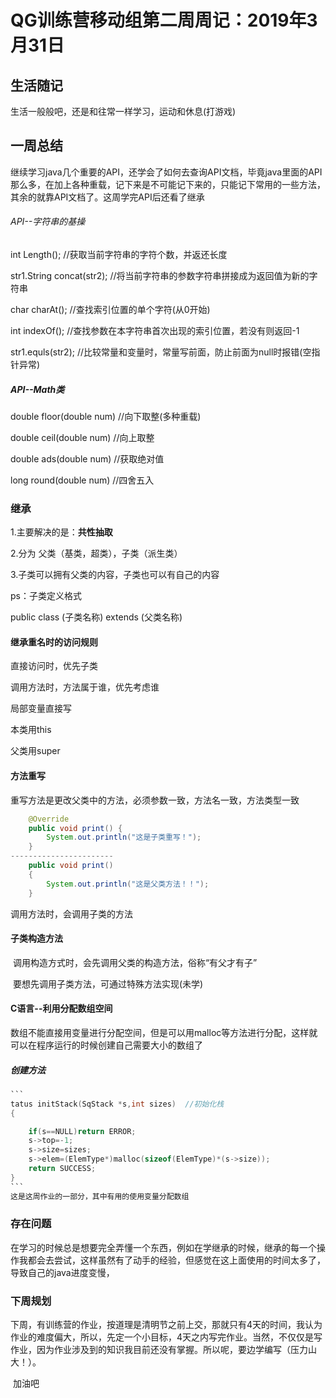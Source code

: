 # QG训练营移动组第二周周记：2019年3月31日

## 生活随记

生活一般般吧，还是和往常一样学习，运动和休息(打游戏)

## 一周总结

​	继续学习java几个重要的API，还学会了如何去查询API文档，毕竟java里面的API那么多，在加上各种重载，记下来是不可能记下来的，只能记下常用的一些方法，其余的就靠API文档了。这周学完API后还看了继承

###### API--字符串的基操

int Length();		//获取当前字符串的字符个数，并返还长度

str1.String concat(str2);	//将当前字符串的参数字符串拼接成为返回值为新的字符串

char charAt();		//查找索引位置的单个字符(从0开始)

int indexOf();		//查找参数在本字符串首次出现的索引位置，若没有则返回-1

str1.equls(str2);	//比较常量和变量时，常量写前面，防止前面为null时报错(空指针异常)

##### API--Math类

double floor(double num)		//向下取整(多种重载)

double ceil(double num)		//向上取整

double ads(double num)		//获取绝对值

long round(double num)		//四舍五入

### 继承

1.主要解决的是：**共性抽取**

2.分为 父类（基类，超类），子类（派生类）

3.子类可以拥有父类的内容，子类也可以有自己的内容

ps：子类定义格式

public class (子类名称) extends (父类名称)

#### 继承重名时的访问规则

直接访问时，优先子类

调用方法时，方法属于谁，优先考虑谁

局部变量直接写

本类用this

父类用super

#### 方法重写

重写方法是更改父类中的方法，必须参数一致，方法名一致，方法类型一致

```java
    @Override
    public void print() {
        System.out.println("这是子类重写！");
    }
-----------------------
    public void print()
    {
        System.out.println("这是父类方法！！");
    }
```

调用方法时，会调用子类的方法

#### 子类构造方法

​	调用构造方式时，会先调用父类的构造方法，俗称“有父才有子”

​	要想先调用子类方法，可通过特殊方法实现(未学)

#### C语言--利用分配数组空间

​	数组不能直接用变量进行分配空间，但是可以用malloc等方法进行分配，这样就可以在程序运行的时候创建自己需要大小的数组了

##### 创建方法

```c
​```
tatus initStack(SqStack *s,int sizes)  //初始化栈
{

    if(s==NULL)return ERROR;
    s->top=-1;
    s->size=sizes;
    s->elem=(ElemType*)malloc(sizeof(ElemType)*(s->size));
    return SUCCESS;
}
​```
这是这周作业的一部分，其中有用的使用变量分配数组

```



### 存在问题

​	在学习的时候总是想要完全弄懂一个东西，例如在学继承的时候，继承的每一个操作我都会去尝试，这样虽然有了动手的经验，但感觉在这上面使用的时间太多了，导致自己的java进度变慢，

### 下周规划

​	下周，有训练营的作业，按道理是清明节之前上交，那就只有4天的时间，我认为作业的难度偏大，所以，先定一个小目标，4天之内写完作业。当然，不仅仅是写作业，因为作业涉及到的知识我目前还没有掌握。所以呢，要边学编写（压力山大！）。

​	加油吧